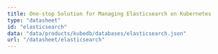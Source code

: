 ```yaml
---
title: One-stop Solution for Managing Elasticsearch on Kubernetes
type: "datasheet"
id: "elasticsearch"
data: "data/products/kubedb/databases/elasticsearch.json"
url: "/datasheet/elasticsearch"
---
```

